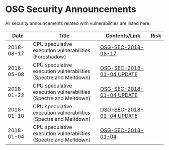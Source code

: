 # OSG Security Announcements

All security announcements related with vulnerabilities are listed here.

| Date        | Title                                                 | Contents/Link       |   Risk        |
|-------------|-------------------------------------------------------|---------------------|---------------|
| 2018-08-17  | CPU speculative execution vulnerabilities (Foreshadow)| [OSG-SEC-2018-08-17](https://opensciencegrid.org/security/vulns/OSG-SEC-2018-08-17-Foreshadow.md)|     |
| 2018-05-08  | CPU speculative execution vulnerabilities (Spectre and Meltdown)| [OSG-SEC-2018-01-04 UPDATE](https://github.com/opensciencegrid/security/blob/master/docs/vulns/OSG-SEC-2018-05-08-Meltdown-Spectre-Update.md)|     |
| 2018-01-22  | CPU speculative execution vulnerabilities (Spectre and Meltdown)| [OSG-SEC-2018-01-04 UPDATE](https://github.com/opensciencegrid/security/blob/master/docs/vulns/OSG-SEC-2018-01-22-Meltdown-Spectre-Update.md)|     |
| 2018-01-10  | CPU speculative execution vulnerabilities (Spectre and Meltdown)| [OSG-SEC-2018-01-04 UPDATE](https://github.com/opensciencegrid/security/blob/master/docs/vulns/OSG-SEC-2018-01-10-Meltdown-Spectre-Update.md)|     |
| 2018-01-04  | CPU speculative execution vulnerabilities (Spectre and Meltdown)| [OSG-SEC-2018-01-04](https://github.com/opensciencegrid/security/blob/master/docs/vulns/OSG-SEC-2018-01-04-Meltdown-Spectre.md)|     |
